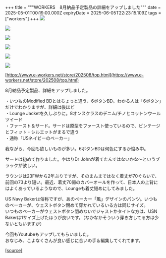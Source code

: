 +++
title = """WORKERS　8月納品予定製品の詳細をアップしました"""
date = 2025-05-01T00:19:00.000Z
expiryDate = 2025-06-05T22:23:15.109Z
tags = ["workers"]
+++
[![](https://blogger.googleusercontent.com/img/b/R29vZ2xl/AVvXsEjfd3XYHC7uAxGgeor5aoD1DIKrD37NNkHa_VoBUWItES9FCbpc0dr7jvG6lduNXIG60IVgIyb11GkOTMcnm3ztrhoYDiA02FZmOzLenC_uVqBBKv7ATVwLE0kiYLaISK2tYRXBe7kY7IUlp8sUrXw7YezedqUROGH-1b_d62VF0gcS2TUUnyzJsKol2wc/s320/top7.jpg)](https://blogger.googleusercontent.com/img/b/R29vZ2xl/AVvXsEjfd3XYHC7uAxGgeor5aoD1DIKrD37NNkHa_VoBUWItES9FCbpc0dr7jvG6lduNXIG60IVgIyb11GkOTMcnm3ztrhoYDiA02FZmOzLenC_uVqBBKv7ATVwLE0kiYLaISK2tYRXBe7kY7IUlp8sUrXw7YezedqUROGH-1b_d62VF0gcS2TUUnyzJsKol2wc/s1125/top7.jpg)

  

[![](https://blogger.googleusercontent.com/img/b/R29vZ2xl/AVvXsEiiyKTTw1lDw5iX9GOrfa_tCUJaKm_q3i39DwoILI-YqLLRoSx_OY4-Fni3MoVcrYFwX1gneIqgp5UAbgiA9aIqg2_BEhM-XqmXq87InkYev_Y-Rr8rkNC9mCOzulUpvU949XyQOCqMdIGfTkCKUAzFyM7lcdGXvcthSE5mwFidYzVsNBc2m4c8v__pZ48/s320/top6.jpg)](https://blogger.googleusercontent.com/img/b/R29vZ2xl/AVvXsEiiyKTTw1lDw5iX9GOrfa_tCUJaKm_q3i39DwoILI-YqLLRoSx_OY4-Fni3MoVcrYFwX1gneIqgp5UAbgiA9aIqg2_BEhM-XqmXq87InkYev_Y-Rr8rkNC9mCOzulUpvU949XyQOCqMdIGfTkCKUAzFyM7lcdGXvcthSE5mwFidYzVsNBc2m4c8v__pZ48/s1125/top6.jpg)

  

[![](https://blogger.googleusercontent.com/img/b/R29vZ2xl/AVvXsEgl90H6zEsm45sqOdW6K3jh9vlV2JVP8mV9ZrUWoOkCxsGOVqrz8ikndQtoEHnUGM9xX-KevpcIWhlpASkGh5q7KWxUm-FwHNCT8nu4U-kwvjwqDfONM14AH6NzRRKAHYyD2Cw1G7y_ND6f8ViOEEHxRvjkdYMM55x2xInFF_YGWr-ftSiELuIVc-Nmgv4/s320/top5.jpg)](https://blogger.googleusercontent.com/img/b/R29vZ2xl/AVvXsEgl90H6zEsm45sqOdW6K3jh9vlV2JVP8mV9ZrUWoOkCxsGOVqrz8ikndQtoEHnUGM9xX-KevpcIWhlpASkGh5q7KWxUm-FwHNCT8nu4U-kwvjwqDfONM14AH6NzRRKAHYyD2Cw1G7y_ND6f8ViOEEHxRvjkdYMM55x2xInFF_YGWr-ftSiELuIVc-Nmgv4/s1125/top5.jpg)

  

[![](https://blogger.googleusercontent.com/img/b/R29vZ2xl/AVvXsEhC1jOjw22tvu6EFFKo_TR0hkAnL2yW42GdB2VsvCWaS5plUf9ZkwRIGQbYL_FXQU4vzF2BdjiucMNzMXckuCV7Iwuk-1du008XcVsKGhSE3QDnPZLE8ih7Y_jIJzJ4xwOEs_c87dr0OkmxYhmvKpe95MxLMmBaxQZKkETi8fEf34shf-bI9TlP19LMiBI/s320/top4.jpg)](https://blogger.googleusercontent.com/img/b/R29vZ2xl/AVvXsEhC1jOjw22tvu6EFFKo_TR0hkAnL2yW42GdB2VsvCWaS5plUf9ZkwRIGQbYL_FXQU4vzF2BdjiucMNzMXckuCV7Iwuk-1du008XcVsKGhSE3QDnPZLE8ih7Y_jIJzJ4xwOEs_c87dr0OkmxYhmvKpe95MxLMmBaxQZKkETi8fEf34shf-bI9TlP19LMiBI/s1125/top4.jpg)

  

[![](https://blogger.googleusercontent.com/img/b/R29vZ2xl/AVvXsEiw04GJNHe3xPPFYvlX8lfR0mHVdz18NhybAJKCL4yVDiqOaQ9c6weq-cjo3_0vWeBSNyX1xoIHv3wSPgM5v2Lk-0b8H-4LxCyTbFzT8xzFvrunTa_MXvjraa-qavEbKJdt7EFl-j_tx2e4cxYaIQTPRXVZJXSbeMumueLwfHHp1VxinGM8EhUZYbhjY2s/s320/top3.jpg)](https://blogger.googleusercontent.com/img/b/R29vZ2xl/AVvXsEiw04GJNHe3xPPFYvlX8lfR0mHVdz18NhybAJKCL4yVDiqOaQ9c6weq-cjo3_0vWeBSNyX1xoIHv3wSPgM5v2Lk-0b8H-4LxCyTbFzT8xzFvrunTa_MXvjraa-qavEbKJdt7EFl-j_tx2e4cxYaIQTPRXVZJXSbeMumueLwfHHp1VxinGM8EhUZYbhjY2s/s1125/top3.jpg)

  

[![](https://blogger.googleusercontent.com/img/b/R29vZ2xl/AVvXsEhqg-8c-dvge47vyNjJWmuNW-7TnffZH8lzR82b7PVNk3xSvZn7fC-PpeuWoAVDid__TCSddr0T7g-ljVgNmY4jycDhJjQws6I_QAZoXQ51VRhYs9EsXB_6FMQZQO2LoVKn2f-Pd6DCg-02R3KwBl6Pwuk7h2V3udAtFEFe_5VgYp1Xez-H7O_ia9T1pEo/s320/top2.jpg)](https://blogger.googleusercontent.com/img/b/R29vZ2xl/AVvXsEhqg-8c-dvge47vyNjJWmuNW-7TnffZH8lzR82b7PVNk3xSvZn7fC-PpeuWoAVDid__TCSddr0T7g-ljVgNmY4jycDhJjQws6I_QAZoXQ51VRhYs9EsXB_6FMQZQO2LoVKn2f-Pd6DCg-02R3KwBl6Pwuk7h2V3udAtFEFe_5VgYp1Xez-H7O_ia9T1pEo/s1125/top2.jpg)

  

  

[https://www.e-workers.net/store/202508/top.html](https://www.e-workers.net/store/202508/top.html)

8月納品予定製品、詳細をアップしました。

・いつものModified BDとはちょっと違う、6ボタンBD。わかる人は「6ボタン」だけでわかりますが、詳細は後ほど  
・Lounge Jacketを久しぶりに。8オンスクラスのデニム/チノとコットンウールツイード  
・ファースト＆サード。サードは原型をファースト使っているので、ビンテージとフィット・シルエットがまるで違う  
・通称「USネイビーのベーカー」

  

我ながら、今回も欲しいものが多い。6ボタンBDは何色にするか悩み中。

サードは初めて作りました。やはりDr Johnが着てたんではないかな～というブラックが欲しい。

ラウンジは23FWから2年ぶりですが、そのまんまではなく着丈が70ぐらいで、前回の73より短い。最近、着丈70弱のカバーオールを作って、日本人の上背にはよくあっているようなので、Loungeも着丈短めにしてみました。

US Navy Bakerは俗称ですが、あのベーカー「風」デザインのパンツ。いつものベーカーが、ウェストボタン閉めて穿かれているいる方は同じサイズ。  
いつものベーカーがウェストボタン閉めないでジャストかタイトな方は、USN Bakerは1サイズ上げたほうが良いです。（なかなかそういう穿き方してる方は少ないともいますが）

  

今回もYoutubeもアップしてもらいました。  
おなじみ、こよなくさんが良い感じに合いの手＆編集してくれてます。

[[source]](https://eworkers.blogspot.com/2025/05/workers8.html)
